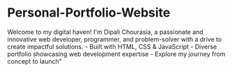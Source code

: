 # Personal-Portfolio-Website
Welcome to my digital haven! I'm Dipali Chourasia, a passionate and innovative web developer, programmer, and problem-solver with a drive to create impactful solutions. - Built with HTML, CSS &amp; JavaScript - Diverse portfolio showcasing web development expertise - Explore my journey from concept to launch"
